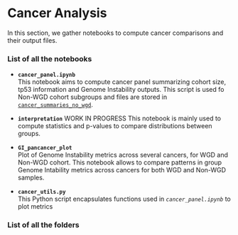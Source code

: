 # Cancer Analysis

In this section, we gather notebooks to compute cancer comparisons and their output files.

### List of all the notebooks

- **`cancer_panel.ipynb`**  
This notebook aims to compute cancer panel summarizing cohort size, tp53 information and Genome Instability outputs. This script is used fo Non-WGD cohort subgroups and files are stored in [`cancer_summaries_no_wgd`](./cancer_summaries_no_wgd).

- **`interpretation`** 
WORK IN PROGRESS
This notebook is mainly used to compute statistics and p-values to compare distributions between groups. 

- **`GI_pancancer_plot`**  
Plot of Genome Instability metrics across several cancers, for WGD  and Non-WGD cohort. This notebook allows to compare patterns in group Genome Intability metrics across cancers for both WGD and Non-WGD samples.

- **`cancer_utils.py`**  
This Python script encapsulates functions used in *`cancer_panel.ipynb`* to plot metrics


### List of all the folders
